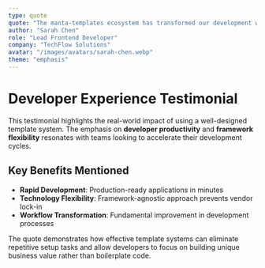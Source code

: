 ```yaml
---
type: quote
quote: "The manta-templates ecosystem has transformed our development workflow. We can spin up production-ready applications in minutes, not hours. The framework-agnostic design means we're not locked into any single technology stack."
author: "Sarah Chen"
role: "Lead Frontend Developer"
company: "TechFlow Solutions"
avatar: "/images/avatars/sarah-chen.webp"
theme: "emphasis"
---
```


# Developer Experience Testimonial

This testimonial highlights the real-world impact of using a well-designed template system. The emphasis on **developer productivity** and **framework flexibility** resonates with teams looking to accelerate their development cycles.

## Key Benefits Mentioned

- **Rapid Development**: Production-ready applications in minutes
- **Technology Flexibility**: Framework-agnostic approach prevents vendor lock-in
- **Workflow Transformation**: Fundamental improvement in development processes

The quote demonstrates how effective template systems can eliminate repetitive setup tasks and allow developers to focus on building unique business value rather than boilerplate code.